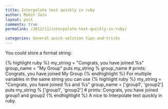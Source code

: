 ```yaml
---
title: Interpolate text quickly in ruby
author: Mohit Jain
layout: post
comments: true
permalink: /2012/11/interpolate-text-quickly-in-ruby/

categories: General quick-solution tips-and-tricks
---
```


You could store a format string:

{% highlight ruby %}
my_string = "Congrats, you have joined %s"
group_name = "My Group"
puts my_string % group_name # prints: Congrats, you have joined My Group
{% endhighlight %}
For multiple variables in the same string you can use
{% highlight ruby %}
my_string = "Congrats, you have joined %s and %s"
group_name = ['group1', 'group2']
puts my_string % ['group1', 'group2']  # prints: Congrats, you have joined group1 and group2
{% endhighlight %}
A nice to Interpolate text quickly in ruby.
